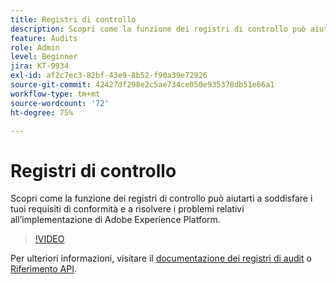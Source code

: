 ```yaml
---
title: Registri di controllo
description: Scopri come la funzione dei registri di controllo può aiutarti a soddisfare i tuoi requisiti di conformità e a risolvere i problemi relativi all’implementazione di Adobe Experience Platform.
feature: Audits
role: Admin
level: Beginner
jira: KT-9934
exl-id: af2c7ec3-82bf-43e9-8b52-f90a39e72926
source-git-commit: 42427df298e2c5ae734ce050e935378db51e66a1
workflow-type: tm+mt
source-wordcount: '72'
ht-degree: 75%

---
```


# Registri di controllo

Scopri come la funzione dei registri di controllo può aiutarti a soddisfare i tuoi requisiti di conformità e a risolvere i problemi relativi all’implementazione di Adobe Experience Platform.

>[!VIDEO](https://video.tv.adobe.com/v/341450?quality=12&learn=on)

Per ulteriori informazioni, visitare il [documentazione dei registri di audit](https://experienceleague.adobe.com/docs/experience-platform/landing/governance-privacy-security/audit-logs/overview.html?lang=it) o [Riferimento API](https://developer.adobe.com/experience-platform-apis/references/audit-query/).
